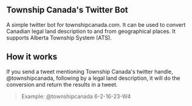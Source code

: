 ## Township Canada's Twitter Bot
A simple twitter bot for townshipcanada.com. It can be used to convert Canadian legal land description to and from geographical places. It supports Alberta Township System (ATS).

## How it works
If you send a tweet mentioning Township Canada's twitter handle, @townshipcanada, following by a legal land description, it will do the conversion and return the results in a tweet.

> Example: @townshipcanada 6-2-16-23-W4
